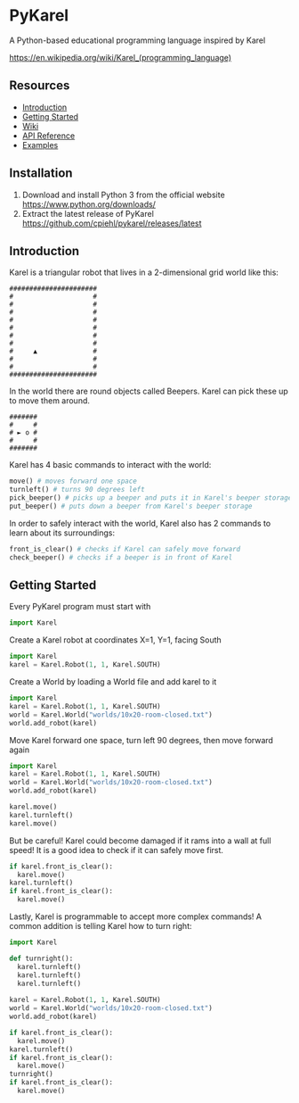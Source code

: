 # PyKarel

A Python-based educational programming language inspired by Karel

https://en.wikipedia.org/wiki/Karel_(programming_language)

## Resources

* [Introduction](https://github.com/cpiehl/pykarel#introduction)
* [Getting Started](https://github.com/cpiehl/pykarel#getting-started)
* [Wiki](https://github.com/cpiehl/pykarel/wiki)
* [API Reference](https://github.com/cpiehl/pykarel/wiki/API-Reference)
* [Examples](https://github.com/cpiehl/pykarel/wiki/Examples)

## Installation

1. Download and install Python 3 from the official website https://www.python.org/downloads/
2. Extract the latest release of PyKarel https://github.com/cpiehl/pykarel/releases/latest

## Introduction

Karel is a triangular robot that lives in a 2-dimensional grid world like this:
```
######################
#                    #
#                    #
#                    #
#                    #
#                    #
#                    #
#                    #
#     ▲              #
#                    #
#                    #
######################
```
In the world there are round objects called Beepers.  Karel can pick these up to move them around.
```
#######
#     #
# ► o #
#     #
#######
```
Karel has 4 basic commands to interact with the world:
```python
move() # moves forward one space
turnleft() # turns 90 degrees left
pick_beeper() # picks up a beeper and puts it in Karel's beeper storage
put_beeper() # puts down a beeper from Karel's beeper storage
```
In order to safely interact with the world, Karel also has 2 commands to learn about its surroundings:
```python
front_is_clear() # checks if Karel can safely move forward
check_beeper() # checks if a beeper is in front of Karel
```

## Getting Started

Every PyKarel program must start with
```python
import Karel
```
Create a Karel robot at coordinates X=1, Y=1, facing South
```python
import Karel
karel = Karel.Robot(1, 1, Karel.SOUTH)
```
Create a World by loading a World file and add karel to it
```python
import Karel
karel = Karel.Robot(1, 1, Karel.SOUTH)
world = Karel.World("worlds/10x20-room-closed.txt")
world.add_robot(karel)
```
Move Karel forward one space, turn left 90 degrees, then move forward again
```python
import Karel
karel = Karel.Robot(1, 1, Karel.SOUTH)
world = Karel.World("worlds/10x20-room-closed.txt")
world.add_robot(karel)

karel.move()
karel.turnleft()
karel.move()
```
But be careful! Karel could become damaged if it rams into a wall at full speed! It is a good idea to check if it can safely move first.
```python
if karel.front_is_clear():
  karel.move()
karel.turnleft()
if karel.front_is_clear():
  karel.move()
```
Lastly, Karel is programmable to accept more complex commands!  A common addition is telling Karel how to turn right:
```python
import Karel

def turnright():
  karel.turnleft()
  karel.turnleft()
  karel.turnleft()
  
karel = Karel.Robot(1, 1, Karel.SOUTH)
world = Karel.World("worlds/10x20-room-closed.txt")
world.add_robot(karel)

if karel.front_is_clear():
  karel.move()
karel.turnleft()
if karel.front_is_clear():
  karel.move()
turnright()
if karel.front_is_clear():
  karel.move()
```
